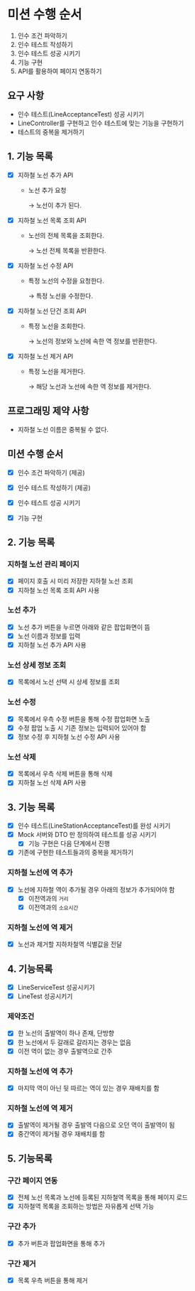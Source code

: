 # 미션 수행 순서

1. 인수 조건 파악하기
2. 인수 테스트 작성하기
3. 인수 테스트 성공 시키기
4. 기능 구현
5. API를 활용하여 페이지 연동하기

## 요구 사항

- 인수 테스트(LineAcceptanceTest) 성공 시키기
- LineController를 구현하고 인수 테스트에 맞는 기능을 구현하기
- 테스트의 중복을 제거하기

## 1. 기능 목록

- [x] 지하철 노선 추가 API

  - 노선 추가 요청 

    → 노선이 추가 된다.

- [x] 지하철 노선 목록 조회 API

  - 노선의 전체 목록을 조회한다.

    → 노선 전체 목록을 반환한다.

- [x] 지하철 노선 수정 API

  - 특정 노선의 수정을 요청한다.

    → 특정 노선을 수정한다.

- [x] 지하철 노선 단건 조회 API

  - 특정 노선을 조회한다.

    → 노선의 정보와 노선에 속한 역 정보를 반환한다.

- [x] 지하철 노선 제거 API

  - 특정 노선을 제거한다.

    → 해당 노선과 노선에 속한 역 정보를 제거한다.

## 프로그래밍 제약 사항

- 지하철 노선 이름은 중복될 수 없다.

## 미션 수행 순서

- [x] 인수 조건 파악하기 (제공)

- [x] 인수 테스트 작성하기 (제공)

- [x] 인수 테스트 성공 시키기

- [x] 기능 구현

## 2. 기능 목록

### 지하철 노선 관리 페이지

- [x] 페이지 호출 시 미리 저장한 지하철 노선 조회
- [x] 지하철 노선 목록 조회 API 사용

### 노선 추가

- [x] 노선 추가 버튼을 누르면 아래와 같은 팝업화면이 뜸
- [x] 노선 이름과 정보를 입력
- [x] 지하철 노선 추가 API 사용

### 노선 상세 정보 조회

- [x] 목록에서 노선 선택 시 상세 정보를 조회

### 노선 수정

- [x] 목록에서 우측 수정 버튼을 통해 수정 팝업화면 노출
- [x] 수정 팝업 노출 시 기존 정보는 입력되어 있어야 함
- [x] 정보 수정 후 지하철 노선 수정 API 사용

### 노선 삭제

- [x] 목록에서 우측 삭제 버튼을 통해 삭제
- [x] 지하철 노선 삭제 API 사용

## 3. 기능 목록

- [x] 인수 테스트(LineStationAcceptanceTest)를 완성 시키기
- [x] Mock 서버와 DTO 만 정의하여 테스트를 성공 시키기
  - [x] 기능 구현은 다음 단계에서 진행
- [x] 기존에 구현한 테스트들과의 중복을 제거하기

### 지하철 노선에 역 추가

- [x] 노선에 지하철 역이 추가될 경우 아래의 정보가 추가되어야 함
  - [x] 이전역과의 `거리`
  - [x] 이전역과의 `소요시간`

### 지하철 노선에 역 제거

- [x] 노선과 제거할 지하차철역 식별값을 전달

## 4. 기능목록

 - [x] LineServiceTest 성공시키기
 - [x] LineTest 성공시키기

### 제약조건
 - [x] 한 노선의 출발역이 하나 존재, 단방향
 - [x] 한 노선에서 두 갈래로 갈라지는 경우는 없음
 - [x] 이전 역이 없는 경우 출발역으로 간주
 
### 지하철 노선에 역 추가
 - [x] 마지막 역이 아닌 뒷 따르는 역이 있는 경우 재배치를 함
 
### 지하철 노선에 역 제거
 - [x] 출발역이 제거될 경우 출발역 다음으로 오던 역이 출발역이 됨
 - [x] 중간역이 제거될 경우 재배치를 함
 
## 5. 기능목록
 
### 구간 페이지 연동
 - [x] 전체 노선 목록과 노선에 등록된 지하철역 목록을 통해 페이지 로드
 - [x] 지하철역 목록을 조회하는 방법은 자유롭게 선택 가능
 
### 구간 추가
 - [x] 추가 버튼과 팝업화면을 통해 추가
 
### 구간 제거
 - [x] 목록 우측 버튼을 통해 제거